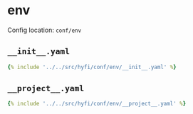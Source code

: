 # env

Config location: `conf/env`

## `__init__.yaml`

```yaml
{% include '../../src/hyfi/conf/env/__init__.yaml' %}
```

## `__project__.yaml`

```yaml
{% include '../../src/hyfi/conf/env/__project__.yaml' %}
```

